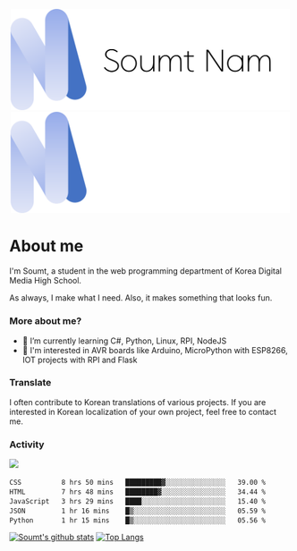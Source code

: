 <p align="center">
  <img src="https://github.com/soumt-r/soumt-r/blob/main/soumt.png?raw=true#gh-light-mode-only" style="width:500px">
  <img src="https://github.com/soumt-r/soumt-r/blob/main/soumt_dark.png?raw=true#gh-dark-mode-only" style="width:500px">
</p>

# About me

I'm Soumt, a student in the web programming department of Korea Digital Media High School.

As always, I make what I need. Also, it makes something that looks fun.

### More about me?
- 🌱 I’m currently learning C#, Python, Linux, RPI, NodeJS
- :pushpin: I'm interested in AVR boards like Arduino, MicroPython with ESP8266, IOT projects with RPI and Flask

### Translate
I often contribute to Korean translations of various projects. If you are interested in Korean localization of your own project, feel free to contact me.

### Activity
<img height="400" img src="https://wakatime.com/share/@soumt_r/0e4d0df5-374b-4c75-8ddb-57d54d739f69.svg"></img>

<!--START_SECTION:waka-->

```txt
CSS          8 hrs 50 mins   █████████▓░░░░░░░░░░░░░░░   39.00 %
HTML         7 hrs 48 mins   ████████▓░░░░░░░░░░░░░░░░   34.44 %
JavaScript   3 hrs 29 mins   ████░░░░░░░░░░░░░░░░░░░░░   15.40 %
JSON         1 hr 16 mins    █▒░░░░░░░░░░░░░░░░░░░░░░░   05.59 %
Python       1 hr 15 mins    █▒░░░░░░░░░░░░░░░░░░░░░░░   05.56 %
```

<!--END_SECTION:waka-->

[![Soumt's github stats](https://github-readme-stats.vercel.app/api?username=soumt-r)](https://github.com/anuraghazra/github-readme-stats)
[![Top Langs](https://github-readme-stats.vercel.app/api/top-langs/?username=soumt-r&layout=compact)](https://github.com/anuraghazra/github-readme-stats)

